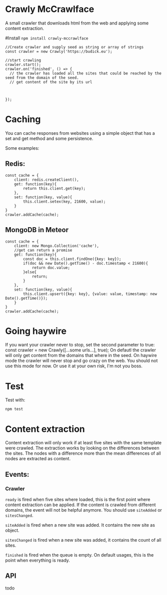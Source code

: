 # Crawly McCrawlface
A small crawler that downloads html from the web and applying some content extraction.

#Install
`npm install crawly-mccrawlface`

    //Create crawler and supply seed as string or array of strings
    const crawler = new Crawly('https://budick.eu');

    //start crawling
    crawler.start();
    crawler.on('finished', () => {
      // the crawler has loaded all the sites that could be reached by the seed from the domain of the seed.
      // get content of the site by its url



    });


# Caching
You can cache responses from websites using a simple object that has a set and get method and some persistence.

Some examples:

## Redis:

    const cache = {
        client: redis.createClient(),
        get: function(key){
            return this.client.get(key);
        },
        set: function(key, value){
            this.client.setex(key, 21600, value);
        }
    }
    crawler.addCache(cache);

## MongoDB in Meteor

    const cache = {
        client: new Mongo.Collection('cache'),
        //get can return a promise
        get: function(key){
            const doc = this.client.findOne({key: key});
            if(doc && new Date().getTime() - doc.timestamp < 21600){
                return doc.value;
            }else{
                return;
            }
        },
        set: function(key, value){
            this.client.upsert({key: key}, {value: value, timestamp: new Date().getTime()});
        }
    }
    crawler.addCache(cache);

# Going haywire
If you want your crawler never to stop, set the second parameter to true:
    const crawler = new Crawly([...some urls...], true);
On defautl the crawler will only get content from the domains that where in the seed.
On haywire mode the crawler will never stop and go crazy on the web. You should not use this mode for now.
Or use it at your own risk, I'm not you boss.


# Test

Test with:

`npm test`

# Content extraction
Content extraction will only work if at least five sites with the same template were crawled.
The extraction works by looking on the differences between the sites.
The nodes with a difference more than the mean differences of all nodes are extracted as content.

## Events:

### Crawler
`ready` is fired when five sites where loaded, this is the first point where content extraction can be applied.
If the content is crawled from different domains, the event will not be helpful anymore. You should use `siteAdded` or `sitesChanged`.

`siteAdded` is fired when a new site was added. It contains the new site as object.

`sitesChanged` is fired when a new site was added, it contains the count of all sites.

`finished` is fired when the queue is empty. On default usages, this is the point when everything is ready.

## API

todo

